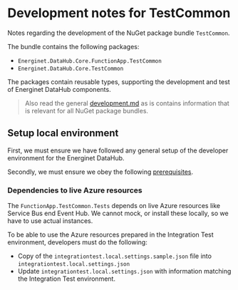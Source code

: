 # Development notes for TestCommon

Notes regarding the development of the NuGet package bundle `TestCommon`.

The bundle contains the following packages:

* `Energinet.DataHub.Core.FunctionApp.TestCommon`
* `Energinet.DataHub.Core.TestCommon`

The packages contain reusable types, supporting the development and test of Energinet DataHub components.

> Also read the general [development.md](../../../documents/development.md) as is contains information that is relevant for all NuGet package bundles.

## Setup local environment

First, we must ensure we have followed any general setup of the developer environment for the Energinet DataHub.

Secondly, we must ensure we obey the following [prerequisites](./functionapp-testcommon.md#prerequisites).

### Dependencies to live Azure resources

The `FunctionApp.TestCommon.Tests` depends on live Azure resources like Service Bus end Event Hub. We cannot mock, or install these locally, so we have to use actual instances.

To be able to use the Azure resources prepared in the Integration Test environment, developers must do the following:

* Copy of the `integrationtest.local.settings.sample.json` file into `integrationtest.local.settings.json`
* Update `integrationtest.local.settings.json` with information matching the Integration Test environment.
